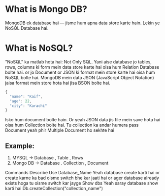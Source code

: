 # What is Mongo DB?
MongoDB ek database hai — jisme hum apna data store karte hain. Lekin ye NoSQL Database hai.

# What is NoSQL?
"NoSQL" ka matlab hota hai: Not Only SQL.
Yani aise database jo tables, rows, columns ki form mein data store karte hai oisa hum Relation Database bolte hai.
or jo Document or JSON ki format mein store karte hai oisa hum NoSQL bolte hai.
MongoDB mein data JSON (JavaScript Object Notation) jaisa format mein store hota hai jisa BSON bolte hai.
```js
{
  "name": "Kaif",
  "age": 22,
  "city": "Karachi"
}
```
Isko hum document bolte hain.
Or yeah JSON data jis file mein save hota hai oisa hum Collection bolte hai.
Tu collection ka andar humera pass Document yeah phir Multiple Document ho sekhte hai

## Example:
 
1. MYSQL -> Database , Table , Rows
2. Mongo DB -> Database . Collection , Document

Commands	Describe
Use Database_Name	Yeah database create karti hai or create karne ka bad oisme switch bhe kar jaati hai or ager database already exists hoga tu oisme switch kar jayge
Show dbs	Yeah saray database show karti hai
Db.createCollection("collection_name")	
    
